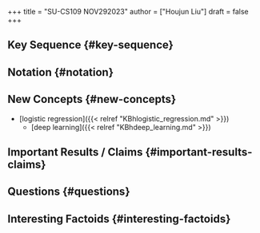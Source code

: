 +++
title = "SU-CS109 NOV292023"
author = ["Houjun Liu"]
draft = false
+++

## Key Sequence {#key-sequence}


## Notation {#notation}


## New Concepts {#new-concepts}

-   [logistic regression]({{< relref "KBhlogistic_regression.md" >}})
    -   [deep learning]({{< relref "KBhdeep_learning.md" >}})


## Important Results / Claims {#important-results-claims}


## Questions {#questions}


## Interesting Factoids {#interesting-factoids}
